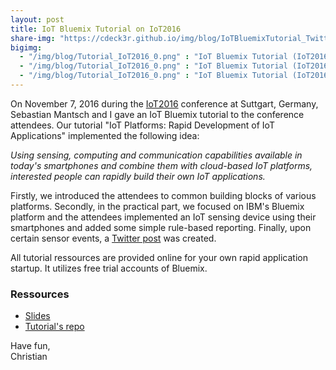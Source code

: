 ```yaml
---
layout: post
title: IoT Bluemix Tutorial on IoT2016
share-img: "https://cdeck3r.github.io/img/blog/IoTBluemixTutorial_Twitter.jpg"
bigimg:
  - "/img/blog/Tutorial_IoT2016_0.png" : "IoT Bluemix Tutorial (IoT2016)"
  - "/img/blog/Tutorial_IoT2016_0.png" : "IoT Bluemix Tutorial (IoT2016)"
  - "/img/blog/Tutorial_IoT2016_0.png" : "IoT Bluemix Tutorial (IoT2016)"  
---
```


On November 7, 2016 during the [IoT2016](http://www.iot-conference.org/iot2016/) conference at Suttgart, Germany, Sebastian Mantsch and I gave an IoT Bluemix tutorial to the conference attendees.
Our tutorial "IoT Platforms: Rapid Development of IoT Applications" implemented the following idea:

*Using sensing, computing and communication capabilities available in today's smartphones and combine them with cloud-based IoT platforms, interested people can rapidly build their own
IoT applications.*

Firstly, we introduced the attendees to common building blocks of various platforms. 
Secondly, in the practical part, we focused on IBM's Bluemix platform and the attendees implemented an IoT sensing device 
using their smartphones and added some simple rule-based reporting. Finally, upon certain sensor events, a [Twitter post](https://twitter.com/iotbluemix) was created.

All tutorial ressources are provided online for your own rapid application startup. 
It utilizes free trial accounts of Bluemix.

### Ressources
* [Slides](https://github.com/cdeck3r/IoTBluemixTutorial/tree/master/Slides)
* [Tutorial's repo](https://github.com/cdeck3r/IoTBluemixTutorial)

Have fun,    
Christian
